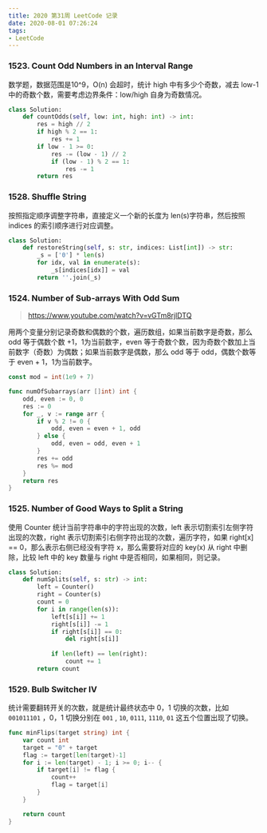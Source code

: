 ```yaml
---
title: 2020 第31周 LeetCode 记录
date: 2020-08-01 07:26:24
tags:
- LeetCode
---
```


### 1523. Count Odd Numbers in an Interval Range

数学题，数据范围是10^9，O(n) 会超时，统计 high 中有多少个奇数，减去 low-1 中的奇数个数，需要考虑边界条件：low/high 自身为奇数情况。

```python
class Solution:
    def countOdds(self, low: int, high: int) -> int:
        res = high // 2
        if high % 2 == 1:
            res += 1
        if low - 1 >= 0:
            res -= (low - 1) // 2
            if (low - 1) % 2 == 1:
                res -= 1
        return res
```


### 1528. Shuffle String

按照指定顺序调整字符串，直接定义一个新的长度为 len(s)字符串，然后按照 indices 的索引顺序进行对应调整。


```python
class Solution:
    def restoreString(self, s: str, indices: List[int]) -> str:
        _s = ['0'] * len(s)
        for idx, val in enumerate(s):
            _s[indices[idx]] = val
        return ''.join(_s)
```

### 1524. Number of Sub-arrays With Odd Sum

> https://www.youtube.com/watch?v=vGTm8rjlDTQ

用两个变量分别记录奇数和偶数的个数，遍历数组，如果当前数字是奇数，那么 odd 等于偶数个数 +1，1为当前数字，even 等于奇数个数，因为奇数个数加上当前数字（奇数）为偶数；如果当前数字是偶数，那么 odd 等于 odd，偶数个数等于 even + 1，1为当前数字。


```go
const mod = int(1e9 + 7)

func numOfSubarrays(arr []int) int {
    odd, even := 0, 0
    res := 0
    for _, v := range arr {
        if v % 2 != 0 {
            odd, even = even + 1, odd
        } else {
            odd, even = odd, even + 1
        }
        res += odd
        res %= mod
    }
    return res
}
```


### 1525. Number of Good Ways to Split a String

使用 Counter 统计当前字符串中的字符出现的次数，left 表示切割索引左侧字符出现的次数，right 表示切割索引右侧字符出现的次数，遍历字符，如果 right[x] == 0，那么表示右侧已经没有字符 x，那么需要将对应的 key(x) 从 right 中删除，比较 left 中的 key 数量与 right 中是否相同，如果相同，则记录。


```python
class Solution:
    def numSplits(self, s: str) -> int:
        left = Counter()
        right = Counter(s)
        count = 0
        for i in range(len(s)):
            left[s[i]] += 1
            right[s[i]] -= 1
            if right[s[i]] == 0:
                del right[s[i]]
                
            if len(left) == len(right):
                count += 1
        return count
```


### 1529. Bulb Switcher IV

统计需要翻转开关的次数，就是统计最终状态中 0，1 切换的次数，比如`001011101` ，0，1 切换分别在 `001` , `10`, `0111`, `1110`, `01` 这五个位置出现了切换。


```go
func minFlips(target string) int {
    var count int
	target = "0" + target
	flag := target[len(target)-1]
	for i := len(target) - 1; i >= 0; i-- {
		if target[i] != flag {
			count++
			flag = target[i]
		}
	}

	return count
}
```
